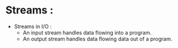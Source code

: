 # Streams :

-   Streams in I/O :
    -   An input stream handles data flowing into a program.
    -   An output stream handles data flowing data out of a program.
